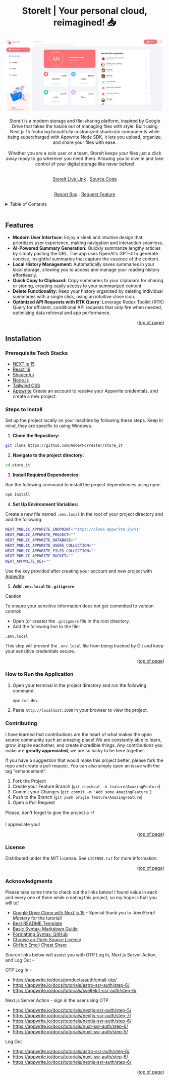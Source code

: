 <a id="readme-top"></a>

<h1 align="center">StoreIt | Your personal cloud, reimagined! 📥</h1> 

<div align="center">

<img src="/public/assets/images/StorageDashboard.png" alt="Picture of QuickGist an open-source summarizer that converts lengthy articles into clear and concise insights.">

<p align="center">StoreIt is a modern storage and file-sharing platform, inspired by Google Drive that takes the hassle out of managing files with style. Built using Next.js 15 featuring beautifully customized shadcn/ui components while being supercharged with Appwrite Node SDK, it lets you upload, organize, and share your files with ease. 
<br/>
<br/>
Whether you are a solo user or a team, StoreIt keeps your files just a click away ready to go wherever you need them. Allowing you to dive in and take control of your digital storage like never before! 
<br />
<br />

<a href="www.storeit.amberforrester.io">StoreIt Live Link</a>
.
<a href="https://github.com/AmberForrester/store_it">Source Code</a>


<br />
<a href="https://github.com/AmberForrester/store_it/issues/new?assignees=&labels=bug&projects=&template=bug-report-%F0%9F%90%9E.md&title=">Report Bug</a>
.
<a href="https://github.com/AmberForrester/store_it/issues/new?assignees=&labels=enhancement&projects=&template=feature-request-%F0%9F%9A%80.md&title=">Request Feature</a>
</p>
</div>

<details>
  <summary>Table of Contents</summary>
  <ol>
    <li><a href="#features">Features</a></li>
    <li><a href="#installation">Installation</a></li>
    <li><a href="#steps-to-install">Steps to Install</a></li>
    <li><a href="#how-to-run-the-application">How to Run the Application</a></li>
    <li><a href="#contributing">Contributing</a></li>
    <li><a href="#license">License</a></li>
    <li><a href="#acknowledgments">Acknowledgments</a></li>
  </ol>
</details>
<br />



## Features
- **Modern User Interface:** Enjoy a sleek and intuitive design that prioritizes user experience, making navigation and interaction seamless.
- **AI-Powered Summary Generation:** Quickly summarize lengthy articles by simply pasting the URL. The app uses OpenAI's GPT-4 to generate concise, insightful summaries that capture the essence of the content.
- **Local History Management:** Automatically saves summaries in your local storage, allowing you to access and manage your reading history effortlessly. 
- **Quick Copy to Clipboard:** Copy summaries to your clipboard for sharing or storing, creating easily access to your summarized content.
- **Delete Functionality:** Keep your history organized by deleting individual summaries with a single click, using an intuitive close icon.
- **Optimized API Requests with RTK Query:** Leverage Redux Toolkit (RTK) Query for efficient, conditional API requests that only fire when needed, optimizing data retrieval and app performance.

<p align="right">(<a href="#readme-top">top of page</a>)</p>



## Installation

### Prerequisite Tech Stacks
- [NEXT.js 15](https://nextjs.org/)
- [React 19](https://react.dev/)
- [Shadcn/ui](https://ui.shadcn.com/)
- [Node.js](https://nodejs.org/en)
- [Tailwind CSS](https://tailwindcss.com/)
- [Appwrite](https://appwrite.io/) Create an account to receive your Appwrite credentials, and create a new project.



### Steps to Install

Set up the project locally on your machine by following these steps. 
Keep in mind, they are specific to using Windows.

1. **Clone the Repository:**
  ```bash
  git clone https://github.com/AmberForrester/store_it
  ```

2. **Navigate to the project directory:**
  ```bash
  cd store_it
  ```

3. **Install Required Dependencies:** 

Run the following command to install the project dependencies using npm:
  ```bash
  npm install
  ```

4. **Set Up Environment Variables:**

Create a new file named `.env.local` in the root of your project directory and add the following:
   ```bash
  NEXT_PUBLIC_APPWRITE_ENDPOINT="https://cloud.appwrite.io/v1"
  NEXT_PUBLIC_APPWRITE_PROJECT=""
  NEXT_PUBLIC_APPWRITE_DATABASE=""
  NEXT_PUBLIC_APPWRITE_USERS_COLLECTION=""
  NEXT_PUBLIC_APPWRITE_FILES_COLLECTION=""
  NEXT_PUBLIC_APPWRITE_BUCKET=""
  NEXT_APPWRITE_KEY=""
   ```

Use the key provided after creating your account and new project with [Appwrite](https://appwrite.io/). 

5. **Add `.env.local` to `.gitignore`**

> [!CAUTION]
> To ensure your sensitive information does not get committed to version control:
  - Open (or create) the `.gitignore` file in the root directory.
  - Add the following line to the file:
   ```
   .env.local
   ```

This step will prevent the `.env.local` file from being tracked by Git and keep your sensitive credentials secure. 

<p align="right">(<a href="#readme-top">top of page</a>)</p>



### How to Run the Application

1. Open your terminal in the project directory and run the following command: 
   ```bash
   npm run dev
   ```

2. Paste `http://localhost:3000` in your browser to view the project.



### Contributing

I have learned that contributions are the heart of what makes the open source community such an amazing place! We are constantly able to learn, grow, inspire eachother, and create incredible things. Any contributions you make are **greatly appreciated**, we are so lucky to be here together.

If you have a suggestion that would make this project better, please fork the repo and create a pull request. You can also simply open an issue with the tag "enhancement".

1. Fork the Project
2. Create your Feature Branch (`git checkout -b feature/AmazingFeature`)
3. Commit your Changes (`git commit -m 'Add some AmazingFeature'`)
4. Push to the Branch (`git push origin feature/AmazingFeature`)
5. Open a Pull Request

Please, don't forget to give the project a :star:! 

I appreciate you!

<p align="right">(<a href="#readme-top">top of page</a>)</p>



### License

Distributed under the MIT License. See `LICENSE.txt` for more information.

<p align="right">(<a href="#readme-top">top of page</a>)</p>



### Acknowledgments

Please take some time to check out the links below! I found value in each and every one of them while creating this project, so my hope is that you will to!

* [Google Drive Clone with Next.js 15](https://youtu.be/lie0cr3wESQ?si=2ec5nZEWd7a7sYll) - Special thank you to _JavaScript Mastery_ for the tutorial!
* [Best README Template](https://github.com/othneildrew/Best-README-Template)
* [Basic Syntax: Markdown Guide](https://www.markdownguide.org/basic-syntax/#reference-style-links)
* [Formatting Syntax: GitHub](https://docs.github.com/en/get-started/writing-on-github/getting-started-with-writing-and-formatting-on-github/basic-writing-and-formatting-syntax)
* [Choose an Open Source License](https://choosealicense.com)
* [GitHub Emoji Cheat Sheet](https://github.com/ikatyang/emoji-cheat-sheet/blob/master/README.md#animal-bug)

Source links below will assist you with OTP Log In, Next.js Server Action, and Log Out -

OTP Log In - 
- https://appwrite.io/docs/products/auth/email-otp/ 
- https://appwrite.io/docs/tutorials/astro-ssr-auth/step-6/
- https://appwrite.io/docs/tutorials/sveltekit-csr-auth/step-6/ 

Next.js Server Action - sign in the user using OTP
- https://appwrite.io/docs/tutorials/nextjs-ssr-auth/step-5/ 
- https://appwrite.io/docs/tutorials/nextjs-ssr-auth/step-7/ 
- https://appwrite.io/docs/tutorials/nextjs-ssr-auth/step-6/ 
- https://appwrite.io/docs/tutorials/nuxt-ssr-auth/step-6/ 
- https://appwrite.io/docs/tutorials/nuxt-ssr-auth/step-5/ 

Log Out
- https://appwrite.io/docs/tutorials/astro-ssr-auth/step-6/ 
- https://appwrite.io/docs/tutorials/nuxt-ssr-auth/step-6/ 
- https://appwrite.io/docs/tutorials/nextjs-ssr-auth/step-6/ 

<p align="right">(<a href="#readme-top">top of page</a>)</p>